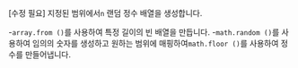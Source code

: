[수정 필요]
지정된 범위에서`n` 랜덤 정수 배열을 생성합니다.

-`array.from ()`를 사용하여 특정 길이의 빈 배열을 만듭니다.
-`math.random ()`를 사용하여 임의의 숫자를 생성하고 원하는 범위에 매핑하여`math.floor ()`를 사용하여 정수를 만들어냅니다.